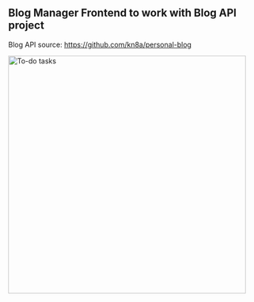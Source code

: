 ## Blog Manager Frontend to work with Blog API project
Blog API source: https://github.com/kn8a/personal-blog

<img src=https://user-images.githubusercontent.com/88045655/182286239-893940a5-29d4-4648-a4b5-efceae3f6a8d.JPG alt="To-do tasks" width="480">



